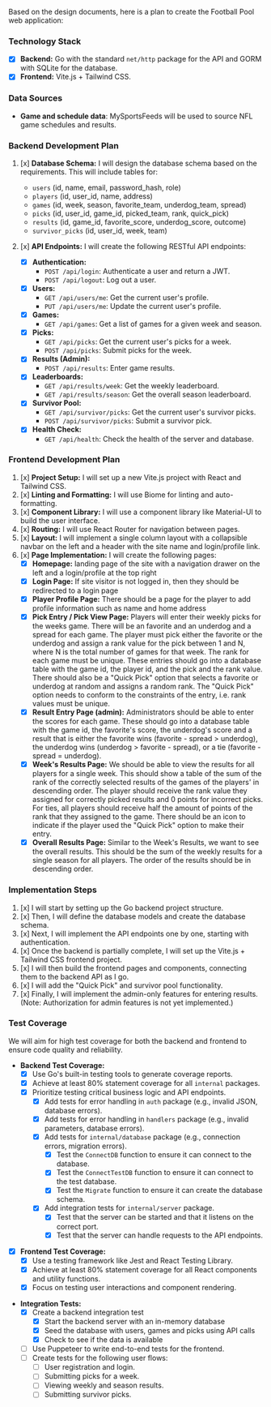 Based on the design documents, here is a plan to create the Football Pool web application:

### Technology Stack

*   [x] **Backend:** Go with the standard `net/http` package for the API and GORM with SQLite for the database.
*   [x] **Frontend:** Vite.js + Tailwind CSS.

### Data Sources

*   **Game and schedule data**: MySportsFeeds will be used to source NFL game schedules and results.

### Backend Development Plan

1.  [x] **Database Schema:** I will design the database schema based on the requirements. This will include tables for:
    *   `users` (id, name, email, password_hash, role)
    *   `players` (id, user_id, name, address)
    *   `games` (id, week, season, favorite_team, underdog_team, spread)
    *   `picks` (id, user_id, game_id, picked_team, rank, quick_pick)
    *   `results` (id, game_id, favorite_score, underdog_score, outcome)
    *   `survivor_picks` (id, user_id, week, team)

2.  [x] **API Endpoints:** I will create the following RESTful API endpoints:
    *   [x] **Authentication:**
        *   `POST /api/login`: Authenticate a user and return a JWT.
        *   `POST /api/logout`: Log out a user.
    *   [x] **Users:**
        *   `GET /api/users/me`: Get the current user's profile.
        *   `PUT /api/users/me`: Update the current user's profile.
    *   [x] **Games:**
        *   `GET /api/games`: Get a list of games for a given week and season.
    *   [x] **Picks:**
        *   `GET /api/picks`: Get the current user's picks for a week.
        *   `POST /api/picks`: Submit picks for the week.
    *   [x] **Results (Admin):**
        *   `POST /api/results`: Enter game results.
    *   [x] **Leaderboards:**
        *   `GET /api/results/week`: Get the weekly leaderboard.
        *   `GET /api/results/season`: Get the overall season leaderboard.
    *   [x] **Survivor Pool:**
        *   `GET /api/survivor/picks`: Get the current user's survivor picks.
        *   `POST /api/survivor/picks`: Submit a survivor pick.
    *   [x] **Health Check:**
        *   `GET /api/health`: Check the health of the server and database.

### Frontend Development Plan

1.  [x] **Project Setup:** I will set up a new Vite.js project with React and Tailwind CSS.
2.  [x] **Linting and Formatting:** I will use Biome for linting and auto-formatting.
3.  [x] **Component Library:** I will use a component library like Material-UI to build the user interface.
4.  [x] **Routing:** I will use React Router for navigation between pages.
5.  [x] **Layout:** I will implement a single column layout with a collapsible navbar on the left and a header with the site name and login/profile link.
6.  [x] **Page Implementation:** I will create the following pages:
    *   [x] **Homepage:** landing page of the site with a navigation drawer on the left and a login/profile at the top right
    *   [x] **Login Page:** If site visitor is not logged in, then they should be redirected to a login page
    *   [x] **Player Profile Page:** There should be a page for the player to add profile information such as name and home address
    *   [x] **Pick Entry / Pick View Page:** Players will enter their weekly picks for the weeks game.  There will be an favorite and an underdog and a spread for each game.  The player must pick either the favorite or the underdog and assign a rank value for the pick between 1 and N, where N is the total number of games for that week.  The rank for each game must be unique.  These entries should go into a database table with the game id, the player id, and the pick and the rank value. There should also be a "Quick Pick" option that selects a favorite or underdog at random and assigns a random rank.  The "Quick Pick" option needs to conform to the constraints of the entry, i.e. rank values must be unique.
    *   [x] **Result Entry Page (admin):** Administrators should be able to enter the scores for each game.  These should go into a database table with the game id, the favorite's score, the underdog's score and a result that is either the favorite wins (favorite - spread > underdog), the underdog wins (underdog > favorite - spread), or a tie (favorite - spread = underdog).
    *   [x] **Week's Results Page:** We should be able to view the results for all players for a single week.  This should show a table of the sum of the rank of the correctly selected results of the games of the players' in descending order.  The player should receive the rank value they assigned for correctly picked results and 0 points for incorrect picks.  For ties, all players should receive half the amount of points of the rank that they assigned to the game.  There should be an icon to indicate if the player used the "Quick Pick" option to make their entry.
    *   [x] **Overall Results Page:** Similar to the Week's Results, we want to see the overall results.  This should be the sum of the weekly results for a single season for all players.  The order of the results should be in descending order.

### Implementation Steps

1.  [x] I will start by setting up the Go backend project structure.
2.  [x] Then, I will define the database models and create the database schema.
3.  [x] Next, I will implement the API endpoints one by one, starting with authentication.
4.  [x] Once the backend is partially complete, I will set up the Vite.js + Tailwind CSS frontend project.
5.  [x] I will then build the frontend pages and components, connecting them to the backend API as I go.
6.  [x] I will add the "Quick Pick" and survivor pool functionality.
7.  [x] Finally, I will implement the admin-only features for entering results. (Note: Authorization for admin features is not yet implemented.)

### Test Coverage

We will aim for high test coverage for both the backend and frontend to ensure code quality and reliability.

*   **Backend Test Coverage:**
    *   [x] Use Go's built-in testing tools to generate coverage reports.
    *   [x] Achieve at least 80% statement coverage for all `internal` packages.
    *   [x] Prioritize testing critical business logic and API endpoints.
        *   [x] Add tests for error handling in `auth` package (e.g., invalid JSON, database errors).
        *   [x] Add tests for error handling in `handlers` package (e.g., invalid parameters, database errors).
        *   [x] Add tests for `internal/database` package (e.g., connection errors, migration errors).
            *   [x] Test the `ConnectDB` function to ensure it can connect to the database.
            *   [x] Test the `ConnectTestDB` function to ensure it can connect to the test database.
            *   [x] Test the `Migrate` function to ensure it can create the database schema.
        *   [x] Add integration tests for `internal/server` package.
            *   [x] Test that the server can be started and that it listens on the correct port.
            *   [x] Test that the server can handle requests to the API endpoints.
*   [x] **Frontend Test Coverage:**
    *   [x] Use a testing framework like Jest and React Testing Library.
    *   [x] Achieve at least 80% statement coverage for all React components and utility functions.
    *   [x] Focus on testing user interactions and component rendering.
*   **Integration Tests:**
    *   [x] Create a backend integration test
        *   [x] Start the backend server with an in-memory database
        *   [x] Seed the database with users, games and picks using API calls
        *   [x] Check to see if the data is available
    *   [ ] Use Puppeteer to write end-to-end tests for the frontend.
    *   [ ] Create tests for the following user flows:
        *   [ ] User registration and login.
        *   [ ] Submitting picks for a week.
        *   [ ] Viewing weekly and season results.
        *   [ ] Submitting survivor picks.